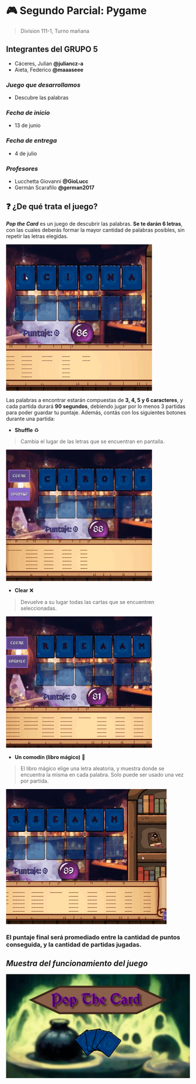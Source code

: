 # :video_game: **Segundo Parcial: Pygame**

> Division 111-1, Turno mañana

## Integrantes del GRUPO 5

* Cáceres, Julian  **@juliancz-a**
* Aieta, Federico  **@maaaseee**

### _Juego que desarrollamos_

* Descubre las palabras

### _Fecha de inicio_

* 13 de junio

### _Fecha de entrega_

* 4 de julio

### _Profesores_

* Lucchetta Giovanni  **@GioLucc**
* Germán Scarafilo  **@german2017**

## :question: ¿De qué trata el juego?

**_Pop the Card_** es un juego de descubrir las palabras. **Se te darán 6 letras**, con las cuales deberás formar la mayor cantidad de palabras posibles, sin repetir las letras elegidas.

![Selection Gif](https://github.com/juliancz-a/SP_GRUPO_5_Pygame/blob/1992f68d66814a3d8581650e804d92cb8789324d/code/data/markdown/selection_gif.gif)

Las palabras a encontrar estarán compuestas de **3, 4, 5 y 6 caracteres**, y cada partida durará **90 segundos**, debiendo jugar por lo menos 3 partidas para poder guardar tu puntaje.
Además, contás con los siguientes botones durante una partida:

* **Shuffle** :recycle:

> Cambia el lugar de las letras que se encuentran en pantalla.

![Shuffle button Gif](https://github.com/juliancz-a/SP_GRUPO_5_Pygame/blob/1992f68d66814a3d8581650e804d92cb8789324d/code/data/markdown/shuffle_button.gif)

* **Clear** :x:

> Devuelve a su lugar todas las cartas que se encuentren seleccionadas.

![Clear_button Gif](https://github.com/juliancz-a/SP_GRUPO_5_Pygame/blob/1992f68d66814a3d8581650e804d92cb8789324d/code/data/markdown/clear_button.gif)

* **Un comodín (libro mágico)** :orange_book:

> El libro mágico elige una letra aleatoria, y muestra donde se encuentra la misma en cada palabra. Solo puede ser usado una vez por partida.

![Comodín Gif](https://github.com/juliancz-a/SP_GRUPO_5_Pygame/blob/1992f68d66814a3d8581650e804d92cb8789324d/code/data/markdown/comodin_button.gif)

### **El puntaje final será promediado entre la cantidad de puntos conseguida, y la cantidad de partidas jugadas.**

## _Muestra del funcionamiento del juego_

[![Demostración en video del juego](https://github.com/juliancz-a/SP_GRUPO_5_Pygame/blob/1a3f440aab16a716e85db82076d1da6b58e35a2e/code/data/markdown/miniatura_video_yt.png)](https://youtu.be/WkvM0X5AUk0)
